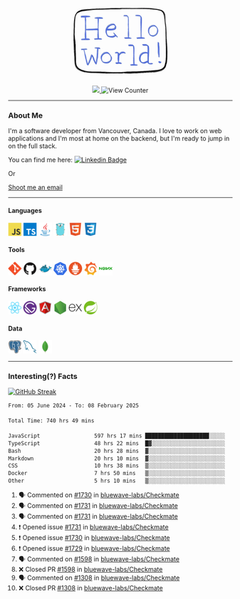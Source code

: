 <div align="center">
    <img src="./img/hello_world.webp" height="200px" width="">
    <div>
        <a href="https://www.linkedin.com/in/ajhollid">
            <img src="https://img.shields.io/badge/LinkedIn-blue"/>
        </a>
        <img src="https://komarev.com/ghpvc/?username=ajhollid&color=yellow" alt="View Counter">
    </div>
</div>

---

### About Me

I'm a software developer from Vancouver, Canada. I love to work on web applications and I'm most at home on the backend, but I'm ready to jump in on the full stack.

You can find me here: [![Linkedin Badge](https://img.shields.io/badge/-ajhollid-blue?style=flat&logo=Linkedin&logoColor=white)](https://www.linkedin.com/in/ajhollid)

Or

[Shoot me an email](mailto:ajhollid@gmail.com)

---

#### Languages

<div>
    <img src="./img/devicons/javascript-original.svg" width=30 height=30 alt="JavaScript">
    <img src="/img/devicons/typescript-original.svg" width=30 height=30 alt="TypeScript">
    <img src="./img/devicons/java-original.svg" width=30 height=30 alt="Java">
    <img src="./img/devicons/go-original.svg" width=30 height=30 alt="Golang">
    <img src="./img/devicons/html5-original.svg" width=30 height=30 alt="HTML 5">
    <img src="./img/devicons/css3-original.svg" width=30 height=30 alt="CSS 3">
</div>

#### Tools

<div>
    <img src="./img/devicons/git-original.svg" width=30 height=30 alt="Git">
    <img src="./img/devicons/github-original.svg" width=30 height=30 alt="Github">
    <img src="./img/devicons/docker-original.svg" width=30 
    height=30 alt="Docker">
    <img src="./img/devicons/kubernetes-original.svg" width=30 height=30 alt="K8">
    <img src="./img/devicons/prometheus-original.svg" width=30 height=30 alt="Prometheus">
    <img src="./img/devicons/grafana-original.svg" width=30 height=30 alt="Grafana">
    <img src="./img/devicons/nginx-original.svg" width=30 height=30 alt="Nginx">
</div>

#### Frameworks

<div>
    <img src="./img/devicons/react-original.svg" width=30 height=30 alt="React">
    <img src="./img/devicons/gatsby-original.svg" width=30 height=30 alt="Gatsby">
    <img src="./img/devicons/angularjs-original.svg" width=30 height=30 alt="AngularJS">
    <img src="./img/devicons/nodejs-original.svg" width=30 height=30 alt="NodeJS">
    <img src="./img/devicons/express-original.svg" width=30 height=30 alt="Express">
    <img src="./img/devicons/spring-original.svg" width=30 height=30 alt="Spring">
</div>

#### Data

<div>
    <img src="./img/devicons/postgresql-original.svg" width=30 height=30 alt="Postgresql">
    <img src="./img/devicons/mysql-original.svg" width=30 height=30 alt="Mysql">
    <img src="./img/devicons/mongodb-original.svg" width=30 height=30 alt="MongoDB">
</div>

---

### Interesting(?) Facts

[![GitHub Streak](http://github-readme-streak-stats.herokuapp.com?user=ajhollid)](https://git.io/streak-stats)

 <!--START_SECTION:waka-->

```txt
From: 05 June 2024 - To: 08 February 2025

Total Time: 740 hrs 49 mins

JavaScript                 597 hrs 17 mins ████████████████████░░░░░   80.07 %
TypeScript                 48 hrs 22 mins  █▓░░░░░░░░░░░░░░░░░░░░░░░   06.48 %
Bash                       20 hrs 28 mins  ▓░░░░░░░░░░░░░░░░░░░░░░░░   02.75 %
Markdown                   20 hrs 10 mins  ▓░░░░░░░░░░░░░░░░░░░░░░░░   02.71 %
CSS                        10 hrs 38 mins  ▒░░░░░░░░░░░░░░░░░░░░░░░░   01.43 %
Docker                     7 hrs 50 mins   ▒░░░░░░░░░░░░░░░░░░░░░░░░   01.05 %
Other                      5 hrs 10 mins   ▒░░░░░░░░░░░░░░░░░░░░░░░░   00.69 %
```

<!--END_SECTION:waka-->


<!--START_SECTION:activity-->
1. 🗣 Commented on [#1730](https://github.com/bluewave-labs/Checkmate/issues/1730#issuecomment-2646801365) in [bluewave-labs/Checkmate](https://github.com/bluewave-labs/Checkmate)
2. 🗣 Commented on [#1731](https://github.com/bluewave-labs/Checkmate/issues/1731#issuecomment-2646796245) in [bluewave-labs/Checkmate](https://github.com/bluewave-labs/Checkmate)
3. 🗣 Commented on [#1731](https://github.com/bluewave-labs/Checkmate/issues/1731#issuecomment-2646475170) in [bluewave-labs/Checkmate](https://github.com/bluewave-labs/Checkmate)
4. ❗ Opened issue [#1731](https://github.com/bluewave-labs/Checkmate/issues/1731) in [bluewave-labs/Checkmate](https://github.com/bluewave-labs/Checkmate)
5. ❗ Opened issue [#1730](https://github.com/bluewave-labs/Checkmate/issues/1730) in [bluewave-labs/Checkmate](https://github.com/bluewave-labs/Checkmate)
6. ❗ Opened issue [#1729](https://github.com/bluewave-labs/Checkmate/issues/1729) in [bluewave-labs/Checkmate](https://github.com/bluewave-labs/Checkmate)
7. 🗣 Commented on [#1598](https://github.com/bluewave-labs/Checkmate/pull/1598#issuecomment-2646387611) in [bluewave-labs/Checkmate](https://github.com/bluewave-labs/Checkmate)
8. ❌ Closed PR [#1598](https://github.com/bluewave-labs/Checkmate/pull/1598) in [bluewave-labs/Checkmate](https://github.com/bluewave-labs/Checkmate)
9. 🗣 Commented on [#1308](https://github.com/bluewave-labs/Checkmate/pull/1308#issuecomment-2646387423) in [bluewave-labs/Checkmate](https://github.com/bluewave-labs/Checkmate)
10. ❌ Closed PR [#1308](https://github.com/bluewave-labs/Checkmate/pull/1308) in [bluewave-labs/Checkmate](https://github.com/bluewave-labs/Checkmate)
<!--END_SECTION:activity-->
